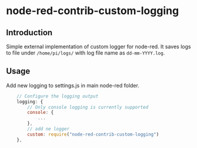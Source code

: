 # node-red-contrib-custom-logging

## Introduction
Simple external implementation of custom logger for node-red. It saves logs to file under ```/home/pi/logs/``` with log file name as ```dd-mm-YYYY.log```.

## Usage
Add new logging to settings.js in main node-red folder.

```javascript
    // Configure the logging output
    logging: {
        // Only console logging is currently supported
        console: {
            ...
        },
        // add ne logger
        custom: require("node-red-contrib-custom-logging")
    },
```

